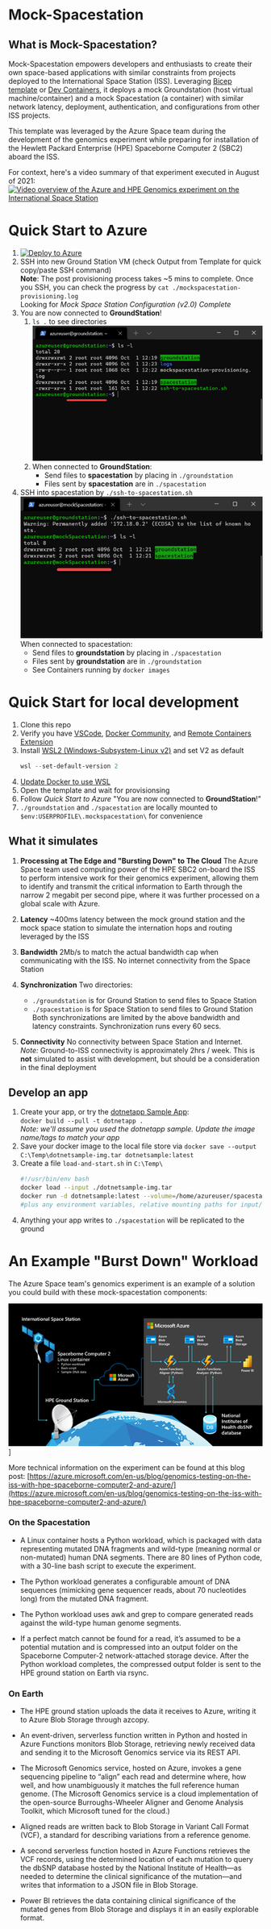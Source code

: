 # Mock-Spacestation
## What is Mock-Spacestation?

Mock-Spacestation empowers developers and enthusiasts to create their own space-based applications with similar constraints from projects deployed to the International Space Station (ISS).  Leveraging [Bicep template](https://aka.ms/bicep) or [Dev Containers](https://code.visualstudio.com/docs/remote/create-dev-container), it deploys a mock Groundstation (host virtual machine/container) and a mock Spacestation (a container) with similar network latency, deployment, authentication, and configurations from other ISS projects.  


This template was leveraged by the Azure Space team during the development of the genomics experiment while preparing for installation of the Hewlett Packard Enterprise (HPE) Spaceborne Computer 2 (SBC2) aboard the ISS.  

For context, here's a video summary of that experiment executed in August of 2021:
[![Video overview of the Azure and HPE Genomics experiment on the International Space Station](http://img.youtube.com/vi/wZfIUkcgVxI/0.jpg)](https://www.youtube.com/watch?v=wZfIUkcgVxI "Genomics testing on the ISS with HPE Spaceborne Computer-2 and Azure")


# Quick Start to Azure
1. [![Deploy to Azure](https://aka.ms/deploytoazurebutton)](https://portal.azure.com/#create/Microsoft.Template/uri/https%3A%2F%2Fraw.githubusercontent.com%2Fbigtallcampbell%2Fmock-spacestation%2Fmain%2FAzureVM.json)
1. SSH into new Ground Station VM (check Output from Template for quick copy/paste SSH command)
    <br> **Note**: The post provisioning process takes ~5 mins to complete.  Once you SSH, you can check the progress by 
    `cat ./mockspacestation-provisioning.log` <br>
    Looking for *Mock Space Station Configuration (v2.0) Complete*
1. You are now connected to **GroundStation**! 
    1. `ls .` to see directories <br>
    ![ls .](/docs/images/groundStationLS.png)
    1. When connected to **GroundStation**:
        - Send files to **spacestation** by placing in `./groundstation`    
        - Files sent by **spacestation** are in `./spacestation`
1. SSH into spacestation by `./ssh-to-spacestation.sh`<br>
    ![ls .](/docs/images/sshFromGroundStation.png) <br>
    When connected to spacestation:<br>
    - Send files to **groundstation** by placing in `./spacestation`
    - Files sent by **groundstation** are in `./groundstation`
    - See Containers running by `docker images`

# Quick Start for local development
1. Clone this repo
1. Verify you have [VSCode](https://code.visualstudio.com/Download), [Docker Community](https://hub.docker.com/editions/community/docker-ce-desktop-windows), and [Remote Containers Extension](https://marketplace.visualstudio.com/items?itemName=ms-vscode-remote.remote-containers)
1. Install [WSL2 (Windows-Subsystem-Linux v2)](https://docs.microsoft.com/en-us/windows/wsl/install) and set V2 as default
    ````powershell
    wsl --set-default-version 2
    ````
1. [Update Docker to use WSL](https://docs.microsoft.com/en-us/windows/wsl/tutorials/wsl-containers#:~:text=1%20Download%20Docker%20Desktop%20and%20follow%20the%20installation,simple%20built-in%20Docker%20image%20using%3A%20docker%20run%20hello-world)
1. Open the template and wait for provisionsing
1. Follow *Quick Start to Azure* "You are now connected to **GroundStation**!"
1. `./groundstation` and `./spacestation` are locally mounted to `$env:USERPROFILE\.mockspacestation\` for convenience


## What it simulates   
1. **Processing at The Edge and "Bursting Down" to The Cloud**
    The Azure Space team used computing power of the HPE SBC2 on-board the ISS to perform intensive work for their genomics experiment, allowing them to identify and transmit the critical information to Earth through the narrow 2 megabit per second pipe, where it was further processed on a global scale with Azure.

1. **Latency**
    ~400ms latency between the mock ground station and the mock space station to simulate the internation hops and routing leveraged by the ISS  
1. **Bandwidth**
    2Mb/s to match the actual bandwidth cap when communicating with the ISS.  No internet connectivity from the Space Station
1. **Synchronization**
    Two directories: 
    - `./groundstation` is for Ground Station to send files to Space Station 
    - `./spacestation` is for Space Station to send files to Ground Station<br>
    Both synchronizations are limited by the above bandwidth and latency constraints.  Synchronization runs every 60 secs.
1. **Connectivity**
    No connectivity between Space Station and Internet.<br>
    *Note:* Ground-to-ISS connectivity is approximately 2hrs / week.  This is **not** simulated to assist with development, but should be a consideration in the final deployment

## Develop an app
1. Create your app, or try the [dotnetapp Sample App](https://github.com/dotnet/dotnet-docker/tree/main/samples/dotnetapp):<br>
    `docker build --pull -t dotnetapp .`
    <br>*Note: we'll assume you used the dotnetapp sample.  Update the image name/tags to match your app*
1. Save your docker image to the local file store via `docker save --output C:\Temp\dotnetsample-img.tar dotnetsample:latest`
1. Create a file `load-and-start.sh` in `C:\Temp\`<br>
    ````bash
    #!/usr/bin/env bash
    docker load --input ./dotnetsample-img.tar
    docker run -d dotnetsample:latest --volume=/home/azureuser/spacestation:/spacestation Hello .NET from Space Station
    #plus any environment variables, relative mounting paths for input/output, etc.
    ````
1. Anything your app writes to `./spacestation` will be replicated to the ground


# An Example "Burst Down" Workload

The Azure Space team's genomics experiment is an example of a solution you could build with these mock-spacestation components:

![The Azure Space and HPE Spaceborne Computer 2 Genmoics Experiment Architecture](docs/images/azure-space-genomics-experiment-architecture.png)]

More technical information on the experiment can be found at this blog post: [https://azure.microsoft.com/en-us/blog/genomics-testing-on-the-iss-with-hpe-spaceborne-computer2-and-azure/](https://azure.microsoft.com/en-us/blog/genomics-testing-on-the-iss-with-hpe-spaceborne-computer2-and-azure/)

### On the Spacestation

- A Linux container hosts a Python workload, which is packaged with data representing mutated DNA fragments and wild-type (meaning normal or non-mutated) human DNA segments. There are 80 lines of Python code, with a 30-line bash script to execute the experiment.

- The Python workload generates a configurable amount of DNA sequences (mimicking gene sequencer reads, about 70 nucleotides long) from the mutated DNA fragment.

- The Python workload uses awk and grep to compare generated reads against the wild-type human genome segments.

- If a perfect match cannot be found for a read, it’s assumed to be a potential mutation and is compressed into an output folder on the Spaceborne Computer-2 network-attached storage device.
After the Python workload completes, the compressed output folder is sent to the HPE ground station on Earth via rsync.

### On Earth

- The HPE ground station uploads the data it receives to Azure, writing it to Azure Blob Storage through azcopy.

- An event-driven, serverless function written in Python and hosted in Azure Functions monitors Blob Storage, retrieving newly received data and sending it to the Microsoft Genomics service via its REST API.

- The Microsoft Genomics service, hosted on Azure, invokes a gene sequencing pipeline to “align” each read and determine where, how well, and how unambiguously it matches the full reference human genome. (The Microsoft Genomics service is a cloud implementation of the open-source Burroughs-Wheeler Aligner and Genome Analysis Toolkit, which Microsoft tuned for the cloud.)

- Aligned reads are written back to Blob Storage in Variant Call Format (VCF), a standard for describing variations from a reference genome.

- A second serverless function hosted in Azure Functions retrieves the VCF records, using the determined location of each mutation to query the dbSNP database hosted by the National Institute of Health—as needed to determine the clinical significance of the mutation—and writes that information to a JSON file in Blob Storage.

- Power BI retrieves the data containing clinical significance of the mutated genes from Blob Storage and displays it in an easily explorable format.
